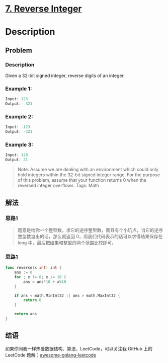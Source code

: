 # [7. Reverse Integer][title]

# Description

## Problem

### Description

Given a 32-bit signed integer, reverse digits of an integer.
### Example 1:
```cpp
Input: 123
Output:  321
```
### Example 2:
```cpp
Input: -123
Output: -321
```
### Example 3:
```cpp
Input: 120
Output: 21
```

> Note: Assume we are dealing with an environment which could only hold integers within the 32-bit signed integer range. For the purpose of this problem, assume that your function returns 0 when the reversed integer overflows.
> Tags: Math

## 解法
### 思路1
> 题意是给你一个整型数，求它的逆序整型数，而且有个小坑点，当它的逆序整型数溢出的话，那么就返回 0，用我们代码表示的话可以求得结果保存在 long 中，最后把结果和整型的两个范围比较即可。
### 思路1
```go
func reverse(x int) int {
	ans := 0
	for ; x != 0; x /= 10 {
		ans = ans*10 + x%10
	}

	if ans < math.MinInt32 || ans > math.MaxInt32 {
		return 0
	}

	return ans
}

```

## 结语

如果你同我一样热爱数据结构、算法、LeetCode，可以关注我 GitHub 上的 LeetCode 题解：[awesome-golang-leetcode][me]

[title]: https://leetcode.com/problems/reverse-integer/description/
[me]: https://github.com/kylesliu/awesome-golang-leetcode


